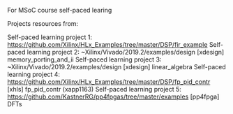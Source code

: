 For MSoC course self-paced learing

Projects resources from:

Self-paced learning project 1: https://github.com/Xilinx/HLx_Examples/tree/master/DSP/fir_example
Self-paced learning project 2: ~Xilinx/Vivado/2019.2/examples/design [xdesign] memory_porting_and_ii
Self-paced learning project 3: ~Xilinx/Vivado/2019.2/examples/design [xdesign] linear_algebra
Self-paced learning project 4: https://github.com/Xilinx/HLx_Examples/tree/master/DSP/fp_pid_contr [xhls] fp_pid_contr (xapp1163)
Self-paced learning project 5: https://github.com/KastnerRG/pp4fpgas/tree/master/examples [pp4fpga] DFTs
